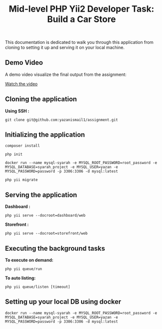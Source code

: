 <p align="center">
    <h1 align="center">Mid-level PHP Yii2 Developer Task: Build a
Car Store</h1>
    <br>
</p>

This documentation is dedicated to walk you through this application from cloning to setting it up and serving it on your local machine.

## Demo Video

A demo video visualize the final output from the assignment:

[Watch the video](https://drive.google.com/file/d/1pdQXJt6vjjuzfJnG5g65OY5_hugYMa4l/view?usp=sharing)



## Cloning the application
**Using SSH :** 
```
git clone git@github.com:yazanismail1/assignment.git
```

## Initializing the application

```
composer install
```

```
php init
```

```
docker run --name mysql-syarah -e MYSQL_ROOT_PASSWORD=root_password -e MYSQL_DATABASE=syarah_project -e MYSQL_USER=yazan -e MYSQL_PASSWORD=password -p 3306:3306 -d mysql:latest
```

```
php yii migrate
```

## Serving the application

**Dashboard :** 
```
php yii serve --docroot=dashboard/web
```

**Storefront :** 
```
php yii serve --docroot=storefront/web
```

## Executing the background tasks

**To execute on demand:** 
```
php yii queue/run
```

**To auto listing:** 
```
php yii queue/listen [timeout]
```

## Setting up your local DB using docker

```
docker run --name mysql-syarah -e MYSQL_ROOT_PASSWORD=root_password -e MYSQL_DATABASE=syarah_project -e MYSQL_USER=yazan -e MYSQL_PASSWORD=password -p 3306:3306 -d mysql:latest
```
